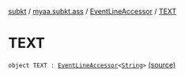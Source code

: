 [subkt](../../index.md) / [myaa.subkt.ass](../index.md) / [EventLineAccessor](index.md) / [TEXT](./-t-e-x-t.md)

# TEXT

`object TEXT : `[`EventLineAccessor`](index.md)`<`[`String`](https://kotlinlang.org/api/latest/jvm/stdlib/kotlin/-string/index.html)`>` [(source)](https://github.com/Myaamori/SubKt/blob/0.1.4/src/main/kotlin/myaa/subkt/ass/parser.kt#L439)